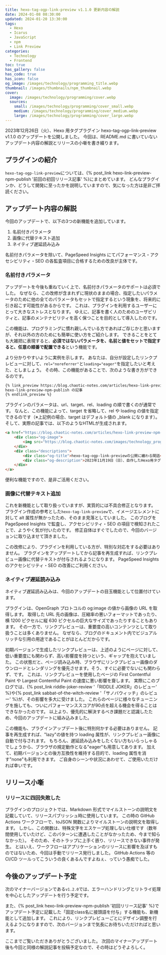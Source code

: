 ```yaml
---
title: hexo-tag-ogp-link-preview v1.1.0 更新内容の解説
date: 2024-01-08 08:30:00
updated: 2024-01-20 13:30:00
tags:
  - Hexo
  - Icarus
  - JavaScript
  - npm
  - Link Preview
categories:
  - Technology
  - Frontend
toc: true
has_gallery: false
has_code: true
has_icon: false
og_image: /images/technology/programming_title.webp
thumbnail: /images/thumbnails/npm_thumbnail.webp
cover:
  image: /images/technology/programming/cover.webp
  sources:
    small: /images/technology/programming/cover_small.webp
    medium: /images/technology/programming/cover_medium.webp
    large: /images/technology/programming/cover_large.webp
---
```


2023年12月26日（火）、Hexo 用タグプラグイン hexo-tag-ogp-link-preview v1.1.0 のアップデートを公開しました。
今回は、README.md に書いていないアップデート内容の解説とリリースの小噺を書き綴ります。

<!-- more -->

## プラグインの紹介

`hexo-tag-ogp-link-preview`については、{% post_link hexo-link-preview-npm-publish '前回の初回リリース記事' %}にまとめています。
どんなプラグインか、どうして開発に至ったかを説明していますので、気になった方は是非ご拝読ください。

## アップデート内容の解説

今回のアップデートで、以下の3つの新機能を追加しています。

1. 名前付きパラメータ
2. 画像に代替テキスト追加
3. ネイティブ遅延読み込み

名前付きパラメータを除いて、PageSpeed Insights にてパフォーマンス・アクセシビリティ・SEO の各監査項目に合格するための改良が主体です。

### 名前付きパラメータ

アップデートを今後も重ねていく上で、名前付きパラメータのサポートは必須でした。
なぜなら、この改修が含まれずに現状のままの場合、指定したいパラメータのために他の全てのパラメータもセットで指定するという現象を、将来的に引き起こす可能性があるからです。
これは、プラグインを利用するユーザーにとって大きなストレスとなります。
ゆえに、記事を書く人のためのユーザビリティと、記事のメンテナビリティを高く保つことを目的として導入したのです。

この機能は、プログラミングに慣れ親しんでいる方であればご存じかと思いますが、それ以外の方のためにも簡単に使い方をご紹介します。
できることをとても大雑把に表現すると、**必須ではないパラメータを、名前と値をセットで指定すると、任意の順番で配置できる**という機能です。

より分かりやすいように実例を示します。
あなたは、自分が設定したリンクプレビューに対して、`rel="noreferrer"`と`loading="eager"`を指定したいと考えた、としましょう。
その時、この機能があることで、次のような書き方ができるのです。

```markdown rel:noreferrer, eager:loading の書き方
{% link_preview https://blog.chaotic-notes.com/articles/hexo-link-preview-npm-publish/ loading:eager rel:noreferrer %}
hexo-link-preview-npm-publish の記事
{% endlink_preview %}
```

プラグインのパラメータは、url、target、rel、loading の順で書くのが通常です。
なんと、この機能によって、target を省略して、rel や loading の値を指定できるのです（※上記例の場合、target はデフォルト値の _blank になります）。
そして、実際の記事では、以下のようなHTMLが生成されます。

```html 生成されるHTMLのイメージ
<a href="https://blog.chaotic-notes.com/articles/hexo-link-preview-npm-publish/" target="_blank" rel="noreferrer" class="link-preview">
    <div class="og-image">
        <img src="https://blog.chaotic-notes.com/images/technology_programming_title.webp" alt="hexo-tag-ogp-link-previewの公開に纏わる閑話" loading="eager">
    </div>
    <div class="descriptions">
        <div class="og-title">hexo-tag-ogp-link-previewの公開に纏わる閑話</div>
        <div class="og-description">2023年11月19日（日）、自作したHexo用タグプラグイン hexo-tag-ogp-link-preview v1.0.0 を、npmに公開しました。本記事では、プラグインの開発に至った経緯やIcarusテーマでの設定例等、プラグインのREADMEに書いていないような他愛も...</div>
    </div>
</a>
```

便利な機能ですので、是非ご活用ください。

### 画像に代替テキスト追加

これを新機能として取り扱っていますが、実質的には不具合修正となります。
プラグイン作成の参考とした`hexo-tag-link-preview`で、イメージエレメントに対して alt 属性が無かったため、そのまま見落としていました。
このブログを PageSpeed Insights で監査し、アクセシビリティ・SEO の項目で検知されたことで、ようやく気が付いたのです。
修正自体はすぐでしたので、今回のバージョンに取り込ませて頂きました。

この改修により、プラグインを利用している方が、特別な対応をする必要はありません。
プラグインをアップデートしてから記事を再生成すれば、リンクプレビュー画像に代替テキストが付与されるようになります。
PageSpeed Insights のアクセシビリティ・SEO の改善にご利用ください。

### ネイティブ遅延読み込み

ネイティブ遅延読み込みは、今回のアップデートの目玉機能として位置付けています。

プラグインは、OpenGraph プロトコルの og:image の値から画像の URL を取得します。
取得した URL 先の画像は、圧縮率の悪いフォーマットであったり、横 1200 ピクセルに縦 630 ピクセルの巨大なサイズであったりすることもあります。
その一方で、リンクプレビューは、重要度の高いコンテンツとして取り扱うことは多くありません。
なぜなら、ブログのドキュメント内でビジュアルリッチな引用の用途であることがほとんどだからです。

初期バージョンで生成したリンクプレビューは、上述のようにページに対して、低い重要度にも関わらず、高い影響度を持つという、ギャップを抱えていました。
この状態だと、ページ読み込み時、ブラウザにリンクプレビュー画像のダウンロードとレンダリングを優先させます。そう、すぐに必要でないにも関わらず、です。
これは、リンクプレビューを使用したページの First Contentful Paint や Largest Contentful Paint の速度に悪い影響を齎します。
実際にこのブログでは、{% post_link riddle-joker-review '「RIDDLE JOKER」のレビュー' %}や{% post_link sabbat-of-the-witch-review '「サノバウィッチ」のレビュー' %}が、その影響を多大に受けました。
これらのページに様々なチューニングを施しても、ついにパフォーマンススコアが90点を超える機会を得ることはできなかったのです。
以上より、優先的に解決するべき課題だと認識したため、今回のアップデートに組み込みました。

この機能も、プラグインアップデート後に特別何かする必要はありません。
記事を再生成すれば、"lazy"の値を持つ loading 属性が、リンクプレビュー画像に自動で付与されます。
もちろん、遅延読み込みをしたくない方もいらっしゃるでしょうから、ブラウザの規定動作となる"eager"も用意してあります。
加えて、初期バージョンとの後方互換性を維持する目的で、loading 属性を消す"none"も利用できます。
ご自身のシーンや状況にあわせて、ご使用いただければ幸いです。

## リリース小噺

### リリースに四回失敗した

プラグインのプロジェクトでは、Markdown 形式でマイルストーンの説明文を記載していて、リリースパブリッシュ時に使用しています。
この時の GitHub Actions ワークフローで、toJSON 関数によりマイルストーンの説明文を取得します。
しかし、この関数は、特殊文字をエスケープ処理しない仕様です（数年間使用していたけど、このパターンに遭遇したことがなかったため、今まで知らなかった）。
そのため、そのトラップに上手く嵌り、リリースできない事件が発生。
とはいえ、ワークフローはアプリケーションのリリースに影響を及ぼすものではないため、今回は手動でリリース発行しました。
GitHub Actions 等の CI/CD ツールってこういうの良くあるんですよねぇ、っていう愚痴でした。

## 今後のアップデート予定

次のマイナーバージョンである`v1.2.0`では、エラーハンドリングとリトライ処理を中心としたアップデートを行う予定です。

また、{% post_link hexo-link-preview-npm-publish '初回リリース記事' %}でアップデート予定に記載した「固定class名に接頭語を付与」する機能も、新機能として追加します。
これにより、リンクプレビューごとにデザイン調整を行えるようになりますので、次のバージョンまで気長にお待ちいただければと思います。

ここまでご覧いただきありがとうございました。
次回のマイナーアップデート後も今回と同様の解説記事を投稿予定なので、その時はどうぞよろしく。
